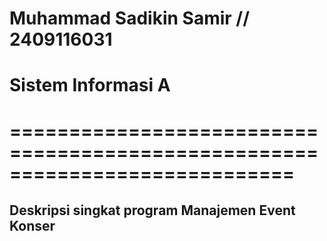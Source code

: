 # Muhammad Sadikin Samir // 2409116031
# Sistem Informasi A

# ============================================================================
## Deskripsi singkat program Manajemen Event Konser

